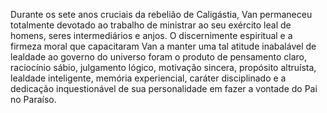﻿Durante os sete anos cruciais da rebelião de Caligástia, Van permaneceu totalmente devotado ao trabalho de ministrar ao seu exército leal de homens, seres intermediários e anjos. O discernimente espiritual e a firmeza moral que capacitaram Van a manter uma tal atitude inabalável de lealdade ao governo do universo foram o produto de pensamento claro, raciocínio sábio, julgamento lógico, motivação sincera, propósito altruísta, lealdade inteligente, memória experiencial, caráter disciplinado e a dedicação inquestionável de sua personalidade em fazer a vontade do Pai no Paraíso.